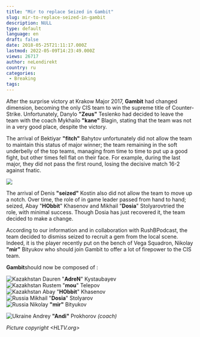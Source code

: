```yaml
---
title: "Mir to replace Seized in Gambit"
slug: mir-to-replace-seized-in-gambit
description: NULL
type: default
language: en
draft: false
date: 2018-05-25T21:11:17.000Z
lastmod: 2022-05-09T14:23:49.000Z
views: 26717
author: neLendirekt
country: ru
categories:
 - Breaking
tags:
---
```

After the surprise victory at Krakow Major 2017, **Gambit** had changed dimension, becoming the only CIS team to win the supreme title of Counter-Strike. Unfortunately, Danylo **"Zeus"** Teslenko had decided to leave the team with the coach Mykhailo **"kane"** Blagin, stating that the team was not in a very good place, despite the victory.

The arrival of Bektiyar **"fitch"** Bahytov unfortunately did not allow the team to maintain this status of major winner; the team remaining in the soft underbelly of the top teams, managing from time to time to put up a good fight, but other times fell flat on their face. For example, during the last major, they did not pass the first round, losing the decisive match 16-2 against fnatic.

![](https://flickshot-ue.s3.eu-west-2.amazonaws.com/flickshot/article/5b087324ad8e3/images/eco4hfURjZtZP9gZy4jZd18yUjbMyaSB9zKjzHle.jpeg)

The arrival of Denis **"seized"** Kostin also did not allow the team to move up a notch. Over time, the role of in game leader passed from hand to hand; seized, Abay "**HObbit**" Khasenov and Mikhail "**Dosia**" Stolyarovtried the role, with minimal success. Though Dosia has just recovered it, the team decided to make a change.

According to our information and in collaboration with RushBPodcast, the team decided to dismiss seized to recruit a gem from the local scene. Indeed, it is the player recently put on the bench of Vega Squadron, Nikolay **"mir"** Bityukov who should join Gambit to offer a lot of firepower to the CIS team.

**Gambit**should now be composed of :

![Kazakhstan](/images/countries/kz.svg)⁠ Dauren "**AdreN**" Kystaubayev  
![Kazakhstan](/images/countries/kz.svg)⁠ Rustem "**mou**" Telepov  
![Kazakhstan](/images/countries/kz.svg)⁠ Abay "**HObbit**" Khasenov  
![Russia](/images/countries/ru.svg)⁠ Mikhail "**Dosia**" Stolyarov  
![Russia](/images/countries/ru.svg)⁠ Nikolay **"mir"** Bityukov

![Ukraine](/images/countries/ua.svg)⁠ Andrey **"Andi"** Prokhorov _(coach)_

_Picture copyright <HLTV.org>_
